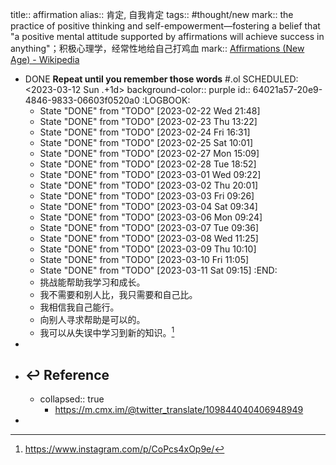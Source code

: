 title:: affirmation
alias:: 肯定, 自我肯定
tags:: #thought/new
mark:: the practice of positive thinking and self-empowerment—fostering a belief that "a positive mental attitude supported by affirmations will achieve success in anything"；积极心理学，经常性地给自己打鸡血
mark:: [Affirmations (New Age) - Wikipedia](https://en.wikipedia.org/wiki/Affirmations_(New_Age))

- DONE **Repeat until you remember those words** #.ol 
  SCHEDULED: <2023-03-12 Sun .+1d>
  background-color:: purple
  id:: 64021a57-20e9-4846-9833-06603f0520a0
  :LOGBOOK:
  * State "DONE" from "TODO" [2023-02-22 Wed 21:48]
  * State "DONE" from "TODO" [2023-02-23 Thu 13:22]
  * State "DONE" from "TODO" [2023-02-24 Fri 16:31]
  * State "DONE" from "TODO" [2023-02-25 Sat 10:01]
  * State "DONE" from "TODO" [2023-02-27 Mon 15:09]
  * State "DONE" from "TODO" [2023-02-28 Tue 18:52]
  * State "DONE" from "TODO" [2023-03-01 Wed 09:22]
  * State "DONE" from "TODO" [2023-03-02 Thu 20:01]
  * State "DONE" from "TODO" [2023-03-03 Fri 09:26]
  * State "DONE" from "TODO" [2023-03-04 Sat 09:34]
  * State "DONE" from "TODO" [2023-03-06 Mon 09:24]
  * State "DONE" from "TODO" [2023-03-07 Tue 09:36]
  * State "DONE" from "TODO" [2023-03-08 Wed 11:25]
  * State "DONE" from "TODO" [2023-03-09 Thu 10:10]
  * State "DONE" from "TODO" [2023-03-10 Fri 11:05]
  * State "DONE" from "TODO" [2023-03-11 Sat 09:15]
  :END:
  - 挑战能帮助我学习和成长。
  - 我不需要和别人比，我只需要和自己比。
  - 我相信我自己能行。
  - 向别人寻求帮助是可以的。
  - 我可以从失误中学习到新的知识。[^INS_1]
-
- ## ↩ Reference
  - collapsed:: true
    [^INS_1]: https://www.instagram.com/p/CoPcs4xOp9e/
    - https://m.cmx.im/@twitter_translate/109844040406948949
-